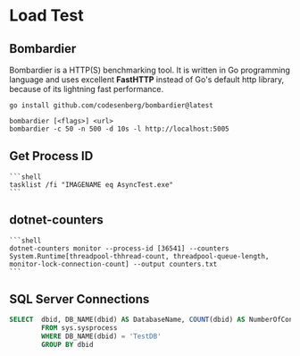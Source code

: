# Load Test
##  Bombardier
Bombardier is a HTTP(S) benchmarking tool. It is written in Go programming language and uses excellent **FastHTTP** instead of Go's default http library, because of its lightning fast performance.

```shell title="Install"
go install github.com/codesenberg/bombardier@latest
```

```shell title="Usage (500 requests using 50 connections and latency distribution)"
bombardier [<flags>] <url>
bombardier -c 50 -n 500 -d 10s -l http://localhost:5005
```

##  Get Process ID

    ```shell
    tasklist /fi "IMAGENAME eq AsyncTest.exe"
    ```
    
##  dotnet-counters

    ```shell
    dotnet-counters monitor --process-id [36541] --counters System.Runtime[threadpool-thhread-count, threadpool-queue-length, monitor-lock-connection-count] --output counters.txt
    ```
    
##  SQL Server Connections

```sql
SELECT  dbid, DB_NAME(dbid) AS DatabaseName, COUNT(dbid) AS NumberOfConnections
        FROM sys.sysprocess
        WHERE DB_NAME(dbid) = 'TestDB'
        GROUP BY dbid     
```
    
  
